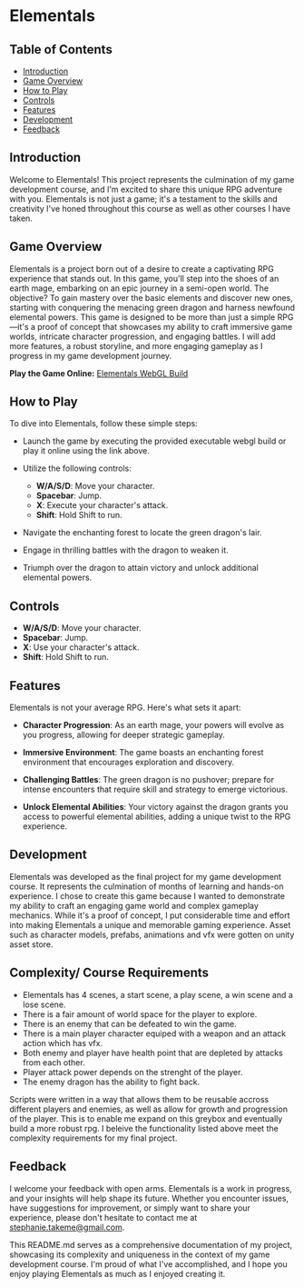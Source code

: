 # Elementals

## Table of Contents

- [Introduction](#introduction)
- [Game Overview](#game-overview)
- [How to Play](#how-to-play)
- [Controls](#controls)
- [Features](#features)
- [Development](#development)
- [Feedback](#feedback)

## Introduction

Welcome to Elementals! This project represents the culmination of my game development course, and I'm excited to share this unique RPG adventure with you. Elementals is not just a game; it's a testament to the skills and creativity I've honed throughout this course as well as other courses I have taken.

## Game Overview

Elementals is a project born out of a desire to create a captivating RPG experience that stands out. In this game, you'll step into the shoes of an earth mage, embarking on an epic journey in a semi-open world. The objective? To gain mastery over the basic elements and discover new ones, starting with conquering the menacing green dragon and harness newfound elemental powers. This game is designed to be more than just a simple RPG—it's a proof of concept that showcases my ability to craft immersive game worlds, intricate character progression, and engaging battles. I will add more features, a robust storyline, and more engaging gameplay as I progress in my game development journey.

**Play the Game Online:** [Elementals WebGL Build](https://play.unity.com/mg/other/webgl-builds-369289)

## How to Play

To dive into Elementals, follow these simple steps:

- Launch the game by executing the provided executable webgl build or play it online using the link above.
- Utilize the following controls:
  - **W/A/S/D**: Move your character.
  - **Spacebar**: Jump.
  - **X**: Execute your character's attack.
  - **Shift**: Hold Shift to run.

- Navigate the enchanting forest to locate the green dragon's lair.
- Engage in thrilling battles with the dragon to weaken it.
- Triumph over the dragon to attain victory and unlock additional elemental powers.

## Controls

- **W/A/S/D**: Move your character.
- **Spacebar**: Jump.
- **X**: Use your character's attack.
- **Shift**: Hold Shift to run.

## Features

Elementals is not your average RPG. Here's what sets it apart:

- **Character Progression**: As an earth mage, your powers will evolve as you progress, allowing for deeper strategic gameplay.

- **Immersive Environment**: The game boasts an enchanting forest environment that encourages exploration and discovery.

- **Challenging Battles**: The green dragon is no pushover; prepare for intense encounters that require skill and strategy to emerge victorious.

- **Unlock Elemental Abilities**: Your victory against the dragon grants you access to powerful elemental abilities, adding a unique twist to the RPG experience.

## Development

Elementals was developed as the final project for my game development course. It represents the culmination of months of learning and hands-on experience. I chose to create this game because I wanted to demonstrate my ability to craft an engaging game world and complex gameplay mechanics. While it's a proof of concept, I put considerable time and effort into making Elementals a unique and memorable gaming experience.
Asset such as character models, prefabs, animations and vfx were gotten on unity asset store.

## Complexity/ Course Requirements

- Elementals has 4 scenes, a start scene, a play scene, a win scene and a lose scene.
- There is a fair amount of world space for the player to explore.
- There is an enemy that can be defeated to win the game.
- There is a main player character equiped with a weapon and an attack action which has vfx.
- Both enemy and player have health point that are depleted by attacks from each other.
- Player attack power depends on the strenght of the player.
- The enemy dragon has the ability to fight back.

Scripts were written in a way that allows them to be reusable accross different players and enemies, as well as allow for growth and progression of the player. This is to enable me expand on this greybox and eventually build a more robust rpg.
I beleive the functionality listed above meet the complexity requirements for my final project.


## Feedback

I welcome your feedback with open arms. Elementals is a work in progress, and your insights will help shape its future. Whether you encounter issues, have suggestions for improvement, or simply want to share your experience, please don't hesitate to contact me at stephanie.takeme@gmail.com.

This README.md serves as a comprehensive documentation of my project, showcasing its complexity and uniqueness in the context of my game development course. I'm proud of what I've accomplished, and I hope you enjoy playing Elementals as much as I enjoyed creating it.
